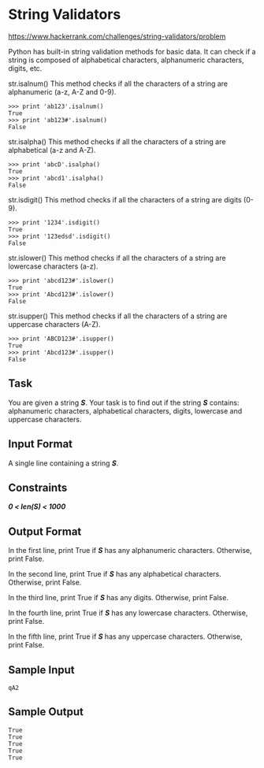 # String Validators

https://www.hackerrank.com/challenges/string-validators/problem

Python has built-in string validation methods for basic data. It can check if a string is composed of alphabetical characters, alphanumeric characters, digits, etc.

str.isalnum()
This method checks if all the characters of a string are alphanumeric (a-z, A-Z and 0-9).

    >>> print 'ab123'.isalnum()
    True
    >>> print 'ab123#'.isalnum()
    False

str.isalpha()
This method checks if all the characters of a string are alphabetical (a-z and A-Z).

    >>> print 'abcD'.isalpha()
    True
    >>> print 'abcd1'.isalpha()
    False

str.isdigit()
This method checks if all the characters of a string are digits (0-9).

    >>> print '1234'.isdigit()
    True
    >>> print '123edsd'.isdigit()
    False

str.islower()
This method checks if all the characters of a string are lowercase characters (a-z).

    >>> print 'abcd123#'.islower()
    True
    >>> print 'Abcd123#'.islower()
    False

str.isupper()
This method checks if all the characters of a string are uppercase characters (A-Z).

    >>> print 'ABCD123#'.isupper()
    True
    >>> print 'Abcd123#'.isupper()
    False

## Task

You are given a string ***S***.
Your task is to find out if the string ***S*** contains: alphanumeric characters, alphabetical characters, digits, lowercase and uppercase characters.

## Input Format

A single line containing a string ***S***.

## Constraints

***0 < len(S) < 1000***

## Output Format

In the first line, print True if ***S*** has any alphanumeric characters. Otherwise, print False.

In the second line, print True if ***S*** has any alphabetical characters. Otherwise, print False.

In the third line, print True if ***S*** has any digits. Otherwise, print False.

In the fourth line, print True if ***S*** has any lowercase characters. Otherwise, print False.

In the fifth line, print True if ***S*** has any uppercase characters. Otherwise, print False.

## Sample Input

    qA2

## Sample Output

    True
    True
    True
    True
    True

